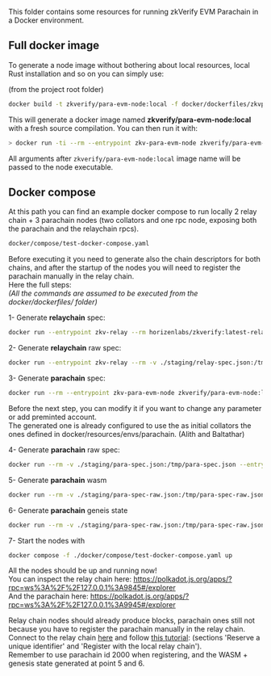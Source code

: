 This folder contains some resources for running zkVerify EVM Parachain in a Docker environment.

## Full docker image

To generate a node image without bothering about local resources, local Rust installation and so on you can simply use:

(from the project root folder)

```bash
docker build -t zkverify/para-evm-node:local -f docker/dockerfiles/zkvparaevm-node.Dockerfile .
```

This will generate a docker image named <b>zkverify/para-evm-node:local</b> with a fresh source compilation.
You can then run it with:

```bash
> docker run -ti --rm --entrypoint zkv-para-evm-node zkverify/para-evm-node:local --dev
```
All arguments after `zkverify/para-evm-node:local` image name will be passed to the node executable.

## Docker compose

At this path you can find an example docker compose to run locally 2 relay chain + 3 parachain nodes (two collators and one rpc node, exposing both the parachain and the relaychain rpcs).

```bash
docker/compose/test-docker-compose.yaml
```
Before executing it you need to generate also the chain descriptors for both chains, and after the startup of the nodes you will need to register the parachain manually in the relay chain.<br>
Here the full steps:<br>
<i>(All the commands are assumed to be executed from the docker/dockerfiles/ folder)</i>

1- Generate **relaychain** spec:

```bash
docker run --entrypoint zkv-relay --rm horizenlabs/zkverify:latest-relay  build-spec --disable-default-bootnode --chain local  > ./staging/relay-spec.json
```

2- Generate **relaychain** raw spec:

```bash
docker run --entrypoint zkv-relay --rm -v ./staging/relay-spec.json:/tmp/relay-spec.json horizenlabs/zkverify:latest-relay build-spec --chain local --disable-default-bootnode --raw > ./staging/relay-spec-raw.json
```

3- Generate **parachain** spec:

```bash
docker run --rm --entrypoint zkv-para-evm-node zkverify/para-evm-node:local build-spec --chain local --disable-default-bootnode > ./staging/para-spec.json
```
Before the next step, you can modify it if you want to change any parameter or add preminted account.<br>
The generated one is already configured to use the as initial collators the ones defined in docker/resources/envs/parachain. (Alith and Baltathar)<br>

4- Generate **parachain** raw spec:

```bash
docker run --rm -v ./staging/para-spec.json:/tmp/para-spec.json --entrypoint zkv-para-evm-node zkverify/para-evm-node:local build-spec --chain /tmp/para-spec.json  --disable-default-bootnode --raw > ./staging/para-spec-raw.json
```

5- Generate **parachain** wasm

```bash
docker run --rm -v ./staging/para-spec-raw.json:/tmp/para-spec-raw.json --entrypoint zkv-para-evm-node zkverify/para-evm-node:local export-genesis-wasm --chain /tmp/para-spec-raw.json > ./staging/para-genesis.wasm
```

6- Generate **parachain** geneis state

```bash
docker run --rm -v ./staging/para-spec-raw.json:/tmp/para-spec-raw.json --entrypoint zkv-para-evm-node zkverify/para-evm-node:local export-genesis-state --chain /tmp/para-spec-raw.json > ./staging/para-genesis-state
```

7- Start the nodes with

```bash
docker compose -f ./docker/compose/test-docker-compose.yaml up
```

All the nodes should be up and running now! <br>
You can inspect the relay chain here: https://polkadot.js.org/apps/?rpc=ws%3A%2F%2F127.0.0.1%3A9845#/explorer<br>
And the parachain here: https://polkadot.js.org/apps/?rpc=ws%3A%2F%2F127.0.0.1%3A9945#/explorer<br>


Relay chain nodes should already produce blocks, parachain ones still not because you have to register the parachain manually in the relay chain.
Connect to the relay chain [here](https://polkadot.js.org/apps/?rpc=ws%3A%2F%2F127.0.0.1%3A9845#/explorer) and follow [this tutorial](https://docs.substrate.io/tutorials/build-a-parachain/connect-a-local-parachain/): (sections 'Reserve a unique identifier' and 'Register with the local relay chain').<br>
Remember to use parachain id 2000 when registering, and the WASM + genesis state generated at point 5 and 6.<br>
